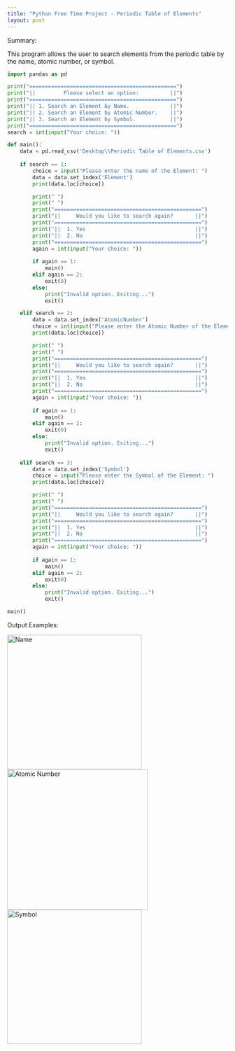 ```yaml
---
title: "Python Free Time Project - Periodic Table of Elements"
layout: post
---
```

Summary: 

This program allows the user to search elements from the periodic table by the name, atomic number, or symbol.

```py
import pandas as pd

print("===============================================")
print("||         Please select an option:          ||")
print("===============================================")
print("|| 1. Search an Element by Name.             ||")
print("|| 2. Search an Element by Atomic Number.    ||")
print("|| 3. Search an Element by Symbol.           ||")
print("===============================================")
search = int(input("Your choice: "))

def main():
    data = pd.read_csv('Desktop\\Periodic Table of Elements.csv')
    
    if search == 1:
        choice = input("Please enter the name of the Element: ")
        data = data.set_index('Element')
        print(data.loc[choice])

        print(" ")
        print(" ")
        print("===============================================")
        print("||     Would you like to search again?       ||")
        print("===============================================")
        print("||  1. Yes                                   ||")
        print("||  2. No                                    ||")
        print("===============================================")
        again = int(input("Your choice: "))
    
        if again == 1:
            main()
        elif again == 2:
            exit(0)
        else:
            print("Invalid option. Exiting...")
            exit()

    elif search == 2:
        data = data.set_index('AtomicNumber')
        choice = int(input("Please enter the Atomic Number of the Element: "))
        print(data.loc[choice])

        print(" ")
        print(" ")
        print("===============================================")
        print("||     Would you like to search again?       ||")
        print("===============================================")
        print("||  1. Yes                                   ||")
        print("||  2. No                                    ||")
        print("===============================================")
        again = int(input("Your choice: "))
    
        if again == 1:
            main()
        elif again == 2:
            exit(0)
        else:
            print("Invalid option. Exiting...")
            exit()
        
    elif search == 3:
        data = data.set_index('Symbol')
        choice = input("Please enter the Symbol of the Element: ")
        print(data.loc[choice])

        print(" ")
        print(" ")
        print("===============================================")
        print("||     Would you like to search again?       ||")
        print("===============================================")
        print("||  1. Yes                                   ||")
        print("||  2. No                                    ||")
        print("===============================================")
        again = int(input("Your choice: "))
    
        if again == 1:
            main()
        elif again == 2:
            exit(0)
        else:
            print("Invalid option. Exiting...")
            exit()

main()
```

Output Examples:

<img width="307" alt="Name" src="https://github.com/Devin10Dahlberg/devin10dahlberg.github.io/assets/149525072/47cdf41d-608c-4084-b1c1-342a8d92c98e">

<img width="321" alt="Atomic Number" src="https://github.com/Devin10Dahlberg/devin10dahlberg.github.io/assets/149525072/98788e41-8601-4449-9e9b-744d40e882a4">

<img width="307" alt="Symbol" src="https://github.com/Devin10Dahlberg/devin10dahlberg.github.io/assets/149525072/f1d29ed0-b16f-49c1-820c-70d787d879e4">





